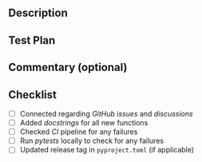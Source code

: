 ## Description

<!---
Lead with the intended commit body in this description field. For breaking changes,
please include "BREAKING CHANGE:" at the beginning of your commit body.
At a minimum, this section should include a reference to the regarding GitHub Issue or discourse thread that this PR addresses.
-->

## Test Plan

<!---
Describe the situations in which you've tested your change, and/or a screenshot as appropriate. Alternatively, you can describe what testing should be added. In the last case please create an issue to add the test.
Reviewers may ask questions about this test plan to ensure adequate manual coverage of changes.
-->

## Commentary (optional)

<!---
Use this section of your description to add context to the PR. Could be for particularly
tricky bits of code that could use extra scrutiny, historical context useful for reviewers, etc.
You may intentionally leave this section blank and remove the title.
--->

## Checklist

-   [ ] Connected regarding _GitHub issues_ and _discussions_
-   [ ] Added _docstrings_ for all new functions
-   [ ] Checked _CI_ pipeline for any failures
-   [ ] Run _pytests_ locally to check for any failures
-   [ ] Updated release tag in `pyproject.toml` (if applicable)
